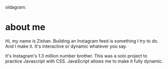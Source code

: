 oldagram: 

# about me 

Hi, my name is Zishan. Building an Instagram feed is something I try to do. And I make it. It's interactive or dynamic whatever you say. 

It's Instagram's 1.3 million number brother. This was a solo project to practice Javascript with CSS. JavaScript allows me to make it fully dynamic. 
